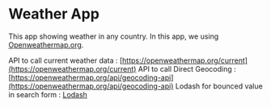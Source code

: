 # Weather App

This app showing weather in any country. In this app, we using [Openweathermap.org](https://openweathermap.org/).

API to call current weather data : [https://openweathermap.org/current](https://openweathermap.org/current)
API to call Direct Geocoding : [https://openweathermap.org/api/geocoding-api](https://openweathermap.org/api/geocoding-api)
Lodash for bounced value in search form : [Lodash](https://www.jsdelivr.com/package/npm/lodash)
